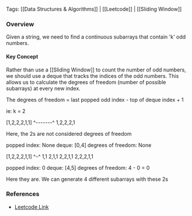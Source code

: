 
Tags: [[Data Structures & Algorithms]] | [[Leetcode]] | [[Sliding Window]]


### Overview

Given a string, we need to find a continuous subarrays that contain 'k' odd numbers.

#### Key Concept

Rather than use a [[Sliding Window]] to count the number of odd numbers, we should use a deque that tracks the indices of the odd numbers. This allows us to calculate the degrees of freedom (number of possible subarrays) at every new index.

The degrees of freedom = last popped odd index - top of deque index + 1

ie:
k = 2

[1,2,2,2,1,1]
 ^-------^
 1,2,2,2,1

Here, the 2s are not considered degrees of freedom

popped index: None
deque: [0,4]
degrees of freedom: None

[1,2,2,2,1,1]
         ^-^
         1,1 
       2,1,1
     2,2,1,1
   2,2,2,1,1

popped index: 0
deque: [4,5]
degrees of freedom: 4 - 0 = 0

Here they are. We can generate 4 different subarrays with these 2s


### References

- [Leetcode Link]()
